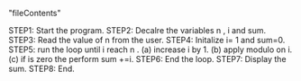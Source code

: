 "fileContents"


STEP1:  Start the program.
STEP2:  Decalre the variables n , i and sum.
STEP3:  Read the value of n from the user.
STEP4:  Initalize i= 1 and sum=0.
STEP5:  run the loop until i reach n . (a)  increase i by 1. (b) apply modulo on i. (c) if is zero the perform sum +=i.
STEP6:  End the loop.
STEP7:  Display the sum.
STEP8:  End.